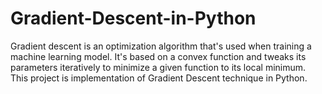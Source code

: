 # Gradient-Descent-in-Python

Gradient descent is an optimization algorithm that's used when training a machine learning model. It's based on a convex function and tweaks its parameters iteratively to minimize a given function to its local minimum. This project is implementation of Gradient Descent technique in Python.
